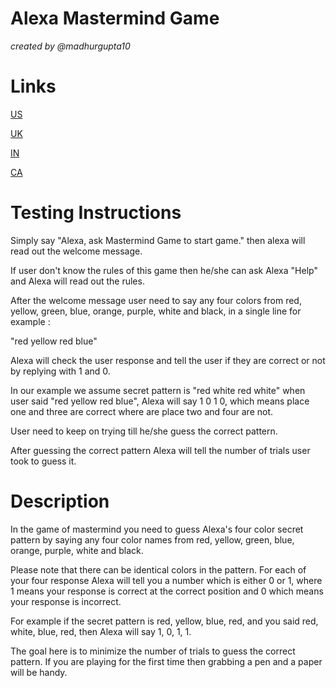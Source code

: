 # Alexa Mastermind Game

_created by @madhurgupta10_

# Links
[US](http://amzn.to/2CvXLxb)

[UK](http://amzn.to/2ClAPUE)

[IN](https://www.amazon.in)

[CA](http://amzn.to/2lRRu78)

# Testing Instructions
Simply say "Alexa, ask Mastermind Game to start game." then alexa will read out the welcome message. 

If user don't know the rules of this game then he/she can ask Alexa "Help" and Alexa will read out the rules.

After the welcome message user need to say any four colors from red, yellow, green, blue, orange, purple, white and black, in a single line for example :

"red yellow red blue"

Alexa will check the user response and tell the user if they are correct or not by replying with 1 and 0.

In our example we assume secret pattern is "red white red white" when user said "red yellow red blue", Alexa will say 1 0 1 0, which means place one and three are correct where are place two and four are not.

User need to keep on trying till he/she guess the correct pattern.

After guessing the correct pattern Alexa will tell the number of trials user took to guess it.

# Description

In the game of mastermind you need to guess Alexa's four color secret pattern by saying any four color names from red, yellow, green, blue, orange, purple, white and black. 

Please note that there can be identical colors in the pattern. For each of your four response Alexa will tell you a number which is either 0 or 1, where 1 means your response is correct at the correct position and 0 which means your response is incorrect. 

For example if the secret pattern is red, yellow, blue, red, and you said red, white, blue, red, then Alexa will say 1, 0, 1, 1. 

The goal here is to minimize the number of trials to guess the correct pattern. If you are playing for the first time then grabbing a pen and a paper will be handy.
